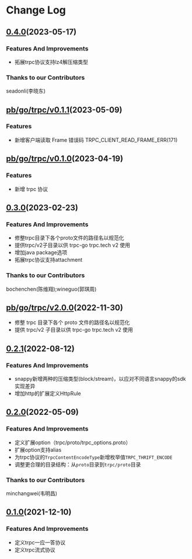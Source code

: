 # Change Log

## [0.4.0](https://git.woa.com/trpc/trpc-protocol/tree/v0.4.0)(2023-05-17)
### Features And Improvements
- 拓展trpc协议支持lz4解压缩类型

### Thanks to our Contributors
seadonli(李晓东)

## [pb/go/trpc/v0.1.1](https://git.woa.com/trpc/trpc-protocol/tree/pb/go/trpc/v0.1.1)(2023-05-09)
### Features
- 新增客户端读取 Frame 错误码 TRPC_CLIENT_READ_FRAME_ERR(171) 

## [pb/go/trpc/v0.1.0](https://git.woa.com/trpc/trpc-protocol/tree/pb/go/trpc/v0.1.0)(2023-04-19)
### Features
- 新增 trpc 协议

## [0.3.0](https://git.woa.com/trpc/trpc-protocol/tree/v0.3.0)(2023-02-23)
### Features And Improvements
- 修整trpc目录下各个proto文件的路径名以规范化
- 提供trpc/v2子目录以供 trpc-go trpc.tech v2 使用
- 增加java package选项
- 拓展trpc协议支持attachment

### Thanks to our Contributors
bochenchen(陈维翔);wineguo(郭琪周)

## [pb/go/trpc/v2.0.0](https://git.woa.com/trpc/trpc-protocol/tree/pb/go/trpc/v2.0.0-alpha)(2022-11-30)

- 修整 trpc 目录下各个 proto 文件的路径名以规范化
- 提供 trpc/v2 子目录以供 trpc-go trpc.tech v2 使用

## [0.2.1](https://git.woa.com/trpc/trpc-protocol/tree/v0.2.1)(2022-08-12)
### Features And Improvements
- snappy新增两种的压缩类型(block/stream)，以应对不同语言snappy的sdk实现差异
- 增加http的扩展定义HttpRule

## [0.2.0](https://git.woa.com/trpc/trpc-protocol/tree/v0.2.0)(2022-05-09)
### Features And Improvements
- 定义扩展option（trpc/proto/trpc_options.proto）
- 扩展option支持alias
- 为trpc协议的`TrpcContentEncodeType`新增枚举值`TRPC_THRIFT_ENCODE`
- 调整更合理的目录结构：从`proto`目录到`trpc/proto`目录

### Thanks to our Contributors
minchangwei(韦明昌)

## [0.1.0](https://git.woa.com/trpc/trpc-protocol/tree/v0.1.0)(2021-12-10)
### Features And Improvements
- 定义trpc一应一答协议
- 定义trpc流式协议
